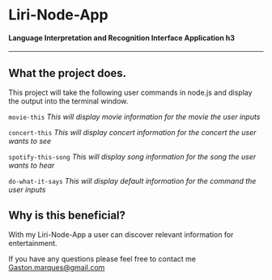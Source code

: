# Liri-Node-App
#### Language Interpretation and Recognition Interface Application h3
--------------------------------------------------------------
What the project does.
--------------------------------------------------------------
This project will take the following user commands in node.js and display the output into the terminal window.

`movie-this` 
_This will display movie information for the movie the user inputs_

`concert-this`
_This will display concert information for the concert the user wants to see_

`spotify-this-song`
_This will display song information for the song the user wants to hear_

`do-what-it-says`
_This will display default information for the command the user inputs_

Why is this beneficial?
--------------------------------------------------------------
With my Liri-Node-App a user can discover relevant information for entertainment.

If you have any questions please feel free to contact me Gaston.marques@gmail.com
